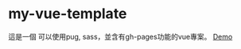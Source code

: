 # my-vue-template
這是一個 可以使用pug, sass，並含有gh-pages功能的vue專案。
[Demo](https://chloe-guo.github.io/my-vue-template/)
